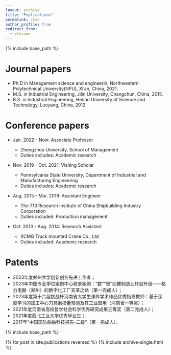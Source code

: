 ```yaml
---
layout: archive
title: "Puplications"
permalink: /cv/
author_profile: true
redirect_from:
  - /resume
---
```


{% include base_path %}

Journal papers
======
* Ph.D in Management science and engineerin, Northwestern Polytechnical University(NPU), Xi’an, China, 2021.
* M.S. in Industrial Engineering, Jilin University, Changchun, China, 2015.
* B.S. in Industrial Engineering, Henan University of Science and Technology, Luoyang, China, 2012.

Conference papers
======
* Jan. 2022 - Now: Associate Professor
  * Zhengzhou University, School of Management
  * Duties includes: Academic research
  
* Nov. 2019 - Oct. 2021: Visiting Scholar
  * Pennsylvania State University, Department of Industrial and Manufacturing Engineering
  * Duties includes: Academic research 

* Aug. 2015 - Mar. 2018: Assistant Engineer
  * The 713 Research Institute of China Shipbuilding Industry Corporation
  * Duties included: Production management

* Oct. 2013 - Aug. 2014: Research Assistant
  * XCMG Truck mounted Crane Co., Ltd
  * Duties included: Academic research

Patents
======
* 2023年度郑州大学创新创业先进工作者；<br>
* 2023年中国专业学位案例中心收录案例：“数”“智”助推制造业转型升级——格力电器（郑州）的数字化工厂变革之路（第一完成人）；<br>
* 2023年度第十六届挑战杯河南省大学生课外学术作品优秀指导教师：基于深度学习的加工中心刀具磨损量预测及其工业应用（河南省一等奖）；<br>
* 2021年度河南省高校哲学社会科学优秀研究成果三等奖（第二完成人）；<br>
* 2021年度西北工业大学优秀毕业生；<br>
* 2017年“中国国防船舶科技报告-二级”（第一完成人）。<br>





{% include base_path %}

{% for post in site.publications reversed %}
  {% include archive-single.html %}
